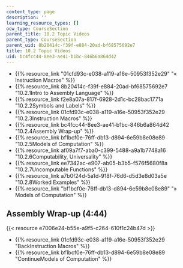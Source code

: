 ```yaml
---
content_type: page
description: ''
learning_resource_types: []
ocw_type: CourseSection
parent_title: 10.2 Topic Videos
parent_type: CourseSection
parent_uid: 8b20414c-f39f-e884-20ad-bf68575692e7
title: 10.2 Topic Videos
uid: bc4fcc44-8ee3-ae41-b1bc-846b6a864d42
---
```


*   {{% resource_link "01cfd93c-e038-a119-a16e-50953f352e29" "« Instruction Macros" %}}
*   {{% resource_link 8b20414c-f39f-e884-20ad-bf68575692e7 "10.2.1Intro to Assembly Language" %}}
*   {{% resource_link f2e8a07a-817f-6928-2d1c-bc28bac1771a "10.2.2Symbols and Labels" %}}
*   {{% resource_link 01cfd93c-e038-a119-a16e-50953f352e29 "10.2.3Instruction Macros" %}}
*   {{% resource_link bc4fcc44-8ee3-ae41-b1bc-846b6a864d42 "10.2.4Assembly Wrap-up" %}}
*   {{% resource_link bf1bcf0e-76ff-db13-d894-6e59b8e08e89 "10.2.5Models of Computation" %}}
*   {{% resource_link af09a7f7-aba0-c399-5488-a9a1b7748a16 "10.2.6Computability, Universality" %}}
*   {{% resource_link ee7342ac-e907-ab05-b3b5-f576f5680f8a "10.2.7Uncomputable Functions" %}}
*   {{% resource_link a7b0f24d-5a1d-918f-76d6-d5d3e8d03a5e "10.2.8Worked Examples" %}}
*   {{% resource_link "bf1bcf0e-76ff-db13-d894-6e59b8e08e89" "» Models of Computation" %}}

Assembly Wrap-up (4:44)
-----------------------

{{< resource e7006e24-b55e-a9f5-c264-610f1c24b47d >}}

*   {{% resource_link 01cfd93c-e038-a119-a16e-50953f352e29 "BackInstruction Macros" %}}
*   {{% resource_link bf1bcf0e-76ff-db13-d894-6e59b8e08e89 "ContinueModels of Computation" %}}